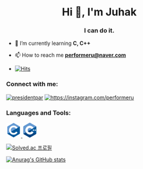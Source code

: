 <h1 align="center">Hi 👋, I'm Juhak</h1>
<h3 align="center">I can do it.</h3>

- 🌱 I’m currently learning **C, C++**

- 📫 How to reach me **performeru@naver.com**

- [![Hits](https://hits.seeyoufarm.com/api/count/incr/badge.svg?url=https%3A%2F%2Fgithub.com%2Fperformeru&count_bg=%2379C83D&title_bg=%23555555&icon=github.svg&icon_color=%23E7E7E7&title=Github&edge_flat=false)](https://hits.seeyoufarm.com)

<h3 align="left">Connect with me:</h3>
<p align="left">
<a href="https://twitter.com/presidentpar" target="blank"><img align="center" src="https://raw.githubusercontent.com/rahuldkjain/github-profile-readme-generator/master/src/images/icons/Social/twitter.svg" alt="presidentpar" height="30" width="40" /></a>
<a href="https://instagram.com/https://instagram.com/performeru" target="blank"><img align="center" src="https://raw.githubusercontent.com/rahuldkjain/github-profile-readme-generator/master/src/images/icons/Social/instagram.svg" alt="https://instagram.com/performeru" height="30" width="40" /></a>
</p>

<h3 align="left">Languages and Tools:</h3>
<p align="left"> <a href="https://www.cprogramming.com/" target="_blank" rel="noreferrer"> <img src="https://raw.githubusercontent.com/devicons/devicon/master/icons/c/c-original.svg" alt="c" width="40" height="40"/> </a> <a href="https://www.w3schools.com/cpp/" target="_blank" rel="noreferrer"> <img src="https://raw.githubusercontent.com/devicons/devicon/master/icons/cplusplus/cplusplus-original.svg" alt="cplusplus" width="40" height="40"/> </a> </p>


[![Solved.ac
프로필](http://mazassumnida.wtf/api/v2/generate_badge?boj=performeru)](https://solved.ac/performeru)

[![Anurag's GitHub stats](https://github-readme-stats.vercel.app/api?username=performeru)](https://github.com/performeru/github-readme-stats)

